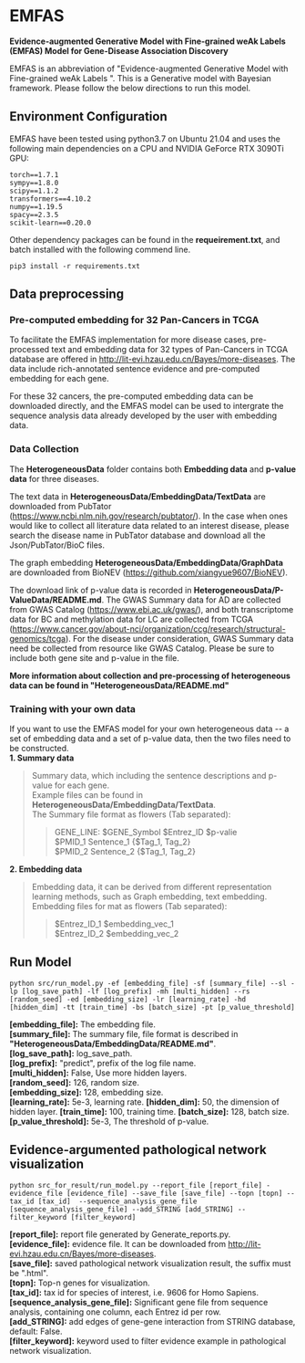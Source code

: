 # EMFAS
**Evidence-augmented Generative Model with Fine-grained weAk Labels (EMFAS) Model for Gene-Disease Association Discovery**

EMFAS is an abbreviation of "Evidence-augmented Generative Model with Fine-grained weAk Labels ". This is a Generative model with Bayesian framework. Please follow the below directions to run this model.

## Environment Configuration  
EMFAS have been tested using python3.7 on Ubuntu 21.04 and uses the following main dependencies on a CPU and NVIDIA GeForce RTX 3090Ti GPU:  

 
    torch==1.7.1
    sympy==1.8.0
    scipy==1.1.2
    transformers==4.10.2
    numpy==1.19.5
    spacy==2.3.5
    scikit-learn==0.20.0
    
Other dependency packages can be found in the **requeirement.txt**, and batch installed with the following commend line.  
 
    pip3 install -r requirements.txt


## Data preprocessing

### Pre-computed embedding for 32 Pan-Cancers in TCGA  
To facilitate the EMFAS implementation for more disease cases, pre-processed text and embedding data for 32 types of Pan-Cancers in TCGA database are offered in http://lit-evi.hzau.edu.cn/Bayes/more-diseases. The data include rich-annotated sentence evidence and pre-computed embedding for each gene.  

For these 32 cancers, the pre-computed embedding data can be downloaded directly, and the EMFAS model can be used to intergrate the sequence analysis data already developed by the user with embedding data.  


### Data Collection
The **HeterogeneousData** folder contains both **Embedding data** and **p-value data** for three diseases. 

The text data in **HeterogeneousData/EmbeddingData/TextData** are downloaded from PubTator (https://www.ncbi.nlm.nih.gov/research/pubtator/). In the case when ones would like to collect all literature data related to an interest disease, please search the disease name in PubTator database and download all the Json/PubTator/BioC files.

The graph embedding **HeterogeneousData/EmbeddingData/GraphData** are downloaded from BioNEV (https://github.com/xiangyue9607/BioNEV). 

The download link of p-value data is recorded in **HeterogeneousData/P-ValueData/README.md**. The GWAS Summary data for AD are collected from GWAS Catalog (https://www.ebi.ac.uk/gwas/), and both transcriptome data for BC and methylation data for LC are collected from TCGA (https://www.cancer.gov/about-nci/organization/ccg/research/structural-genomics/tcga). For the disease under consideration, GWAS Summary data need be collected from resource like GWAS Catalog. Please be sure to include both gene site and p-value in the file.

**More information about collection and pre-processing of heterogeneous data can be found in "HeterogeneousData/README.md"**

### Training with your own data  
If you want to use the EMFAS model for your own heterogeneous data -- a set of embedding data and a set of p-value data, then the two files need to be constructed.  
**1. Summary data**  
> Summary data, which including the sentence descriptions and p-value for each gene.  
> Example files can be found in **HeterogeneousData/EmbeddingData/TextData**.  
> The Summary file format as flowers (Tab separated):  
>> GENE_LINE:    $GENE_Symbol    $Entrez_ID  $p-valie  
>> $PMID_1 Sentence_1   {$Tag_1, Tag_2}  
>> $PMID_2 Sentence_2   {$Tag_1, Tag_2}   

**2. Embedding data**
> Embedding data, it can be derived from different representation learning methods, such as Graph embedding, text embedding.  
> Embedding files for mat as flowers (Tab separated):  
>> $Entrez_ID_1 $embedding_vec_1  
>> $Entrez_ID_2 $embedding_vec_2  

## Run Model
 
    python src/run_model.py -ef [embedding_file] -sf [summary_file] --sl -lp [log_save_path] -lf [log_prefix] -mh [multi_hidden] --rs [random_seed] -ed [embedding_size] -lr [learning_rate] -hd [hidden_dim] -tt [train_time] -bs [batch_size] -pt [p_value_threshold]
    
**\[embedding_file]:** The embedding file.  
**\[summary_file]:** The summary file, file format is described in **"HeterogeneousData/EmbeddingData/README.md"**.  
**\[log_save_path]:** log_save_path.    
**\[log_prefix]:**  "predict", prefix of the log file name.  
**\[multi_hidden]:** False, Use more hidden layers.   
**\[random_seed]:** 126, random size.   
**\[embedding_size]:** 128, embedding size.  
**\[learning_rate]:** 5e-3, learning rate. 
**\[hidden_dim]:** 50, the dimension of hidden layer. 
**\[train_time]:** 100, training time. 
**\[batch_size]:** 128, batch size.  
**\[p_value_threshold]:** 5e-3, The threshold of p-value.  

## Evidence-argumented pathological network visualization  

    python src_for_result/run_model.py --report_file [report_file] -evidence_file [evidence_file] --save_file [save_file] --topn [topn] --tax_id [tax_id]  --sequence_analysis_gene_file [sequence_analysis_gene_file] --add_STRING [add_STRING] --filter_keyword [filter_keyword]
    
**\[report_file]:** report file generated by Generate_reports.py.     
**\[evidence_file]:** evidence file. It can be downloaded from http://lit-evi.hzau.edu.cn/Bayes/more-diseases.    
**\[save_file]:** saved pathological network visualization result, the suffix must be ".html".  
**\[topn]:** Top-n genes for visualization.   
**\[tax_id]:** tax id for species of interest, i.e. 9606 for Homo Sapiens.   
**\[sequence_analysis_gene_file]:** Significant gene file from sequence analysis, containing one column, each Entrez id per row.   
**\[add_STRING]:** add edges of gene-gene interaction from STRING database, default: False.   
**\[filter_keyword]:** keyword used to filter evidence example in pathological network visualization.  


